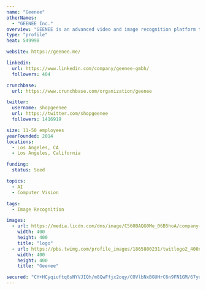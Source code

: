 ```yaml
---
name: "Geenee"
otherNames:
  - "GEENEE Inc."
overview: "GEENEE is an advanced video and image recognition platform that uses patented technology to deliver dynamic, curated content into the moments of daily life."
type: "profile"
heat: 549998

website: https://geenee.me/

linkedin:
  url: https://www.linkedin.com/company/geenee-gmbh/
  followers: 404

crunchbase:
  url: https://www.crunchbase.com/organization/geenee

twitter:
  username: shopgeenee
  url: https://twitter.com/shopgeenee
  followers: 1416919

size: 11-50 employees
yearFounded: 2014
locations:
  - Los Angeles, CA
  - Los Angeles, California

funding:
  status: Seed

topics:
  - AI
  - Computer Vision

tags:
  - Image Recognition

images:
  - url: https://media.licdn.com/dms/image/C560BAQG0Me_06B5hoA/company-logo_400_400/0?e=1582156800&v=beta&t=Y7nhVCL7jLwyb8LDnSePod8Mpa6Wbod9-OkPiaHZTJ4
    width: 400
    height: 400
    title: "logo"
  - url: https://pbs.twimg.com/profile_images/1865800231/twitlogo2_400x400.png
    width: 400
    height: 400
    title: "Geenee"

secured: "CY+HCyqiuftq6sNYVJIQh/m8QwFfjx2oqy/COVlbNxBGUHrC6n9FN1GM/67yqdMUghy0AQQJVpi8wtdsy0ZhYQfNwSKd2UsoonAxhumBaf22EDJ4a67cP8VDo2s8jzPRZ0VAbIolfSOeXxhtJABfVpEt1z/3eBY5pvvci6SyS8iPeKYDPSQIFVfd0rDlcwcr7t+2Uro926+Y7bXj6vNqlKrqDmkODXsUnx0JXOJGiXqezIOzMY8N7K6Jjk55vlblqyUPG5uvSb9ko5jWZwqn4Q==;mg4dpL5h4dGgjmuJBIXWfw=="
---
```



